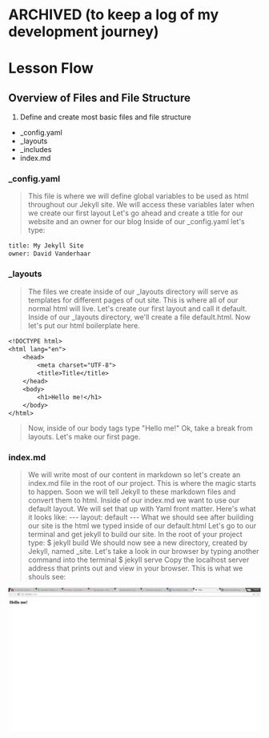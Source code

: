 # ARCHIVED (to keep a log of my development journey)


# Lesson Flow

## Overview of Files and File Structure

1. Define and create most basic files and file structure
* _config.yaml
* _layouts
* _includes
* index.md

### _config.yaml
>This file is where we will define global variables to be used as html throughout our Jekyll site.
>We will access these variables later when we create our first layout
>Let's go ahead and create a title for our website and an owner for our blog
>Inside of our _config.yaml let's type:

	title: My Jekyll Site
	owner: David Vanderhaar

### _layouts
>The files we create inside of our _layouts directory will serve as templates for different pages of out site.
>This is where all of our normal html will live.
>Let's create our first layout and call it default.
>Inside of our _layouts directory, we'll create a file default.html. Now let's put our html boilerplate here.

	<!DOCTYPE html>
	<html lang="en">
		<head>
			<meta charset="UTF-8">
			<title>Title</title>
		</head>
		<body>
			<h1>Hello me!</h1>
		</body>
	</html>

>Now, inside of our body tags type "Hello me!"
>Ok, take a break from layouts. Let's make our first page.

### index.md
>We will write most of our content in markdown so let's create an index.md file in the root of our project.
>This is where the magic starts to happen. Soon we will tell Jekyll to these markdown files and convert them to html.
>Inside of our index.md we want to use our default layout. We will set that up with Yaml front matter. 
>Here's what it looks like:
	---
	layout: default
	---
>What we should see after building our site is the html we typed inside of our default.html
>Let's go to our terminal and get jekyll to build our site. In the root of your project type:
	$ jekyll build
>We should now see a new directory, created by Jekyll, named _site.
>Let's take a look in our browser by typing another command into the terminal
	$ jekyll serve
>Copy the localhost server address that prints out and view in your browser. This is what we shouls see:

![Jekyll Example 1](/img/hello-me.png) 
